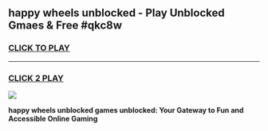 
## happy wheels unblocked - Play Unblocked Gmaes & Free #qkc8w
<h3>
<a href="https://premium.freeplayer.one?title=happy_wheels_unblocked&ref=03M">CLICK TO PLAY</a></h3>
<hr>

<h3>
<a href="https://premium.freeplayer.one?title=happy_wheels_unblocked&ref=03M">CLICK 2 PLAY</a>
  
</h3>

<a href="https://premium.freeplayer.one?title=happy_wheels_unblocked&ref=03M"><img src="https://clearcache.store/games.png"></a>


**happy wheels unblocked games unblocked: Your Gateway to Fun and Accessible Online Gaming**
